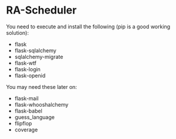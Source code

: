 # RA-Scheduler

<p>You need to execute and install the following (pip is a good working solution):</p>
<ul>
<li>flask</li>
<li>flask-sqlalchemy</li>
<li>sqlalchemy-migrate</li>
<li>flask-wtf</li>
<li>flask-login</li>
<li>flask-openid</li>
</ul>

<p>You may need these later on:</p>
<ul>
<li>flask-mail</li>
<li>flask-whooshalchemy</li>
<li>flask-babel</li>
<li>guess_language</li>
<li>flipflop</li>
<li>coverage</li>
</ul>